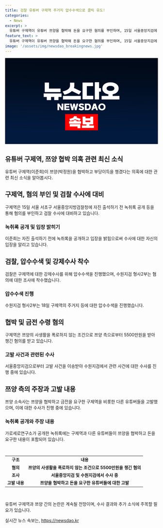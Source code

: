 ```yaml
---
title: 검찰 유튜버 구제역 주거지 압수수색으로 클릭 유도!
categories:
  - News
excerpt: >
  유튜버 구제역이 유튜버 쯔양을 협박해 돈을 요구한 혐의를 부인하며, 15일 서울중앙지검에 자진 출석한 후 녹취록을 공개했다. 수원지검은 구제역의 주거지 압수수색을 진행하고, 형사2부(부장검사 정현승)가 강제수사에 착수했다. 구제역은 쯔양 소속사 측으로부터 리스크 관리를 위한 용역 계약 체결을 제안한 것이라고 주장하며 부끄러운 돈은 단 한 푼도 받지 않았다고 밝혔다.
feature_text: >
  유튜버 구제역이 유튜버 쯔양을 협박해 돈을 요구한 혐의를 부인하며, 15일 서울중앙지검에 자진 출석한 후 녹취록을 공개했다. 수원지검은 구제역의 주거지 압수수색을 진행하고, 형사2부(부장검사 정현승)가 강제수사에 착수했다. 구제역은 쯔양 소속사 측으로부터 리스크 관리를 위한 용역 계약 체결을 제안한 것이라고 주장하며 부끄러운 돈은 단 한 푼도 받지 않았다고 밝혔다.
image: '/assets/img/newsdao_breakingnews.jpg'
---
```


<p><img src="/assets/img/newsdao_breakingnews.jpg" alt="ontimetimes 속보" /></p>

<h2>유튜버 구제역, 쯔양 협박 의혹 관련 최신 소식</h2>

<p data-ke-size="size16">유튜버 구제역(이준희)이 쯔양(박정원)을 협박하고 부당이득을 챙겼다는 의혹에 대한 관련 최신 소식을 알아봅시다.</p>

<h2 data-ke-size="size26">구제역, 혐의 부인 및 검찰 수사에 대비</h2>

<p data-ke-size="size16">구제역은 15일 서울 서초구 서울중앙지방검찰청에 자진 출석하기 전 녹취록 공개 등을 통해 혐의를 부인하고 검찰 수사에 대비하고 있습니다.</p>

<h3>녹취록 공개 및 입장 밝히기</h3>

<p data-ke-size="size16">이준희는 자진 출석하기 전에 녹취록을 공개하고 입장을 밝힘으로써 수사에 대한 자신의 입장을 알리고 있습니다.</p>

<h2 data-ke-size="size26">검찰, 압수수색 및 강제수사 착수</h2>

<p data-ke-size="size16">검찰은 구제역에 대한 강제수사를 위해 압수수색을 진행했으며, 수원지검 형사2부는 혐의에 대한 조사에 착수했습니다.</p>

<h3>압수수색 진행</h3>

<p data-ke-size="size16">수원지검 형사2부는 18일 구제역의 주거지 등에 대한 압수수색을 진행했습니다.</p>

<h2 data-ke-size="size26">협박 및 금전 수령 혐의</h2>

<p data-ke-size="size16">구제역은 쯔양의 사생활을 폭로하지 않는 조건으로 쯔양 측으로부터 5500만원을 받아 챙긴 혐의를 받고 있습니다.</p>

<h3>고발 사건과 관련된 수사</h3>

<p data-ke-size="size16">서울중앙지검으로부터 고발 사건을 이송받아 수원지검에서 관련 사건에 대한 수사를 진행 중에 있습니다.</p>

<h2 data-ke-size="size26">쯔양 측의 주장과 고발 내용</h2>

<p data-ke-size="size16">쯔양 소속사는 쯔양을 협박하고 금전을 요구한 구제역을 비롯한 다른 유튜버들을 고발했으며, 이에 대한 수사가 진행 중에 있습니다.</p>

<h3>녹취록 공개와 주장 내용</h3>

<p data-ke-size="size16">가로세로연구소가 공개한 녹취록에는 구제역과 다른 유튜버들이 쯔양을 협박하고 돈을 요구한 내용이 포함되어 있습니다.</p>

<p data-ke-size="size16">&nbsp;</p>

<table>
    <tbody>
        <tr>
            <td style="text-align: center; height: 17px;"><b>구조</b></td>
            <td style="text-align: center; height: 17px;"><b>내용</b></td>
        </tr>
        <tr>
            <td style="text-align: center; height: 17px;"><b>혐의</b></td>
            <td style="text-align: center; height: 17px;"><b>쯔양의 사생활을 폭로하지 않는 조건으로 5500만원을 챙긴 혐의</b></td>
        </tr>
        <tr>
            <td style="text-align: center; height: 17px;"><b>조사</b></td>
            <td style="text-align: center; height: 17px;"><b>서울중앙지검 및 수원지검에서 수사 중</b></td>
        </tr>
        <tr>
            <td style="text-align: center; height: 17px;"><b>고발 내용</b></td>
            <td style="text-align: center; height: 17px;"><b>쯔양을 협박하고 돈을 요구한 유튜버들에 대한 고발</b></td>
        </tr>
    </tbody>
</table>

<p data-ke-size="size16">&nbsp;</p>

<p data-ke-size="size16">유튜버 구제역과 쯔양 간의 논란은 계속될 전망이며, 수사 결과와 추가 소식에 주목할 필요가 있습니다.</p>
실시간 뉴스 속보는, <a href="https://newsdao.kr" rel="dofollow">https://newsdao.kr</a>


